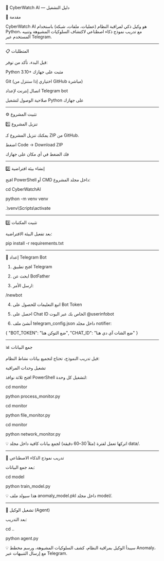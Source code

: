 📘 CyberWatch AI — دليل التشغيل

📌 مقدمة

CyberWatch AI هو وكيل ذكي لمراقبة النظام (عمليات، ملفات، شبكة) باستخدام Python، مع تدريب نموذج ذكاء اصطناعي لاكتشاف السلوكيات المشبوهة وتنبيه المستخدم عبر Telegram.


---

📋 المتطلبات

قبل البدء، تأكد من توفر:

Python 3.10+ مثبت على جهازك

Git (اختياري إذا ستنزل من GitHub مباشرة)

اتصال إنترنت لإعداد Telegram bot

صلاحية الوصول لتشغيل Python على جهازك



---

⚙️ تثبيت المشروع

1️⃣ تنزيل المشروع

يمكنك تنزيل المشروع كـ ZIP من GitHub.

اضغط Code → Download ZIP

فك الضغط في أي مكان على جهازك



---

2️⃣ إنشاء بيئة افتراضية

افتح PowerShell أو CMD داخل مجلد المشروع:

cd CyberWatchAI

python -m venv venv

.\venv\Scripts\activate


---

3️⃣ تثبيت المكتبات

بعد تفعيل البيئة الافتراضية:

pip install -r requirements.txt


---

🤖 إعداد Telegram Bot

1. افتح تطبيق Telegram


2. ابحث عن BotFather


3. ارسل الأمر:

/newbot


4. اتبع التعليمات للحصول على Bot Token


5. احصل على Chat ID الخاص بك عبر البوت @userinfobot


6. أنشئ ملف telegram_config.json داخل مجلد notifier:



{
  "BOT_TOKEN": "ضع التوكن هنا",
  "CHAT_ID": "ضع الشات آي دي هنا"
}


---

📊 جمع البيانات

قبل تدريب النموذج، تحتاج لتجميع بيانات نشاط النظام:

تشغيل وحدات المراقبة

افتح ثلاثة نوافذ PowerShell لتشغيل كل وحدة:

cd monitor

python process_monitor.py

cd monitor

python file_monitor.py

cd monitor

python network_monitor.py

💡 اتركها تعمل لفترة (مثلاً 30–60 دقيقة) لجمع بيانات كافية داخل مجلد data/.


---

🧠 تدريب نموذج الذكاء الاصطناعي

بعد جمع البيانات:

cd model

python train_model.py

💡 هذا سيولد ملف anomaly_model.pkl داخل مجلد model/.


---

🚀 تشغيل الوكيل (Agent)

بعد التدريب:

cd ..

python agent.py

💡 سيبدأ الوكيل بمراقبة النظام، كشف السلوكيات المشبوهة، ورسم مخطط Anomaly، مع إرسال التنبيهات عبر Telegram.
